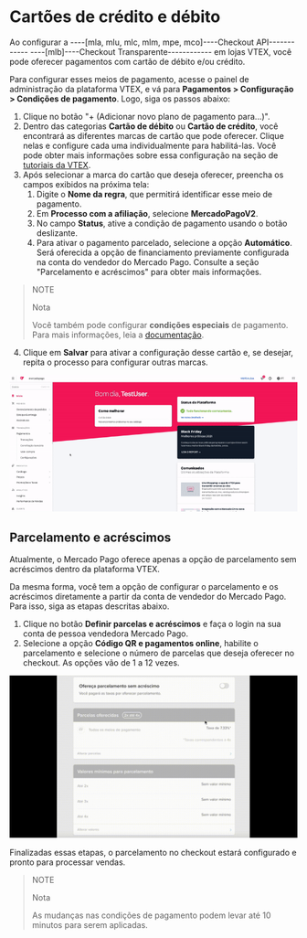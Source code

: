 # Cartões de crédito e débito

Ao configurar a ----[mla, mlu, mlc, mlm, mpe, mco]----Checkout API------------ ----[mlb]----Checkout Transparente------------ em lojas VTEX, você pode oferecer pagamentos com cartão de débito e/ou crédito. 

Para configurar esses meios de pagamento, acesse o painel de administração da plataforma VTEX, e vá para **Pagamentos > Configuração > Condições de pagamento**. Logo, siga os passos abaixo: 

1.  Clique no botão "+ (Adicionar novo plano de pagamento para...)". 
2. Dentro das categorias **Cartão de débito** ou **Cartão de crédito**, você encontrará as diferentes marcas de cartão que pode oferecer. Clique nelas e configure cada uma individualmente para habilitá-las. Você pode obter mais informações sobre essa configuração na seção de [tutoriais da VTEX](https://help.vtex.com/pt/tutorial/condicoes-de-pagamento--tutorials_455#parcelado-sem-juros). 
3. Após selecionar a marca do cartão que deseja oferecer, preencha os campos exibidos na próxima tela: 
    1. Digite o **Nome da regra**, que permitirá identificar esse meio de pagamento. 
    2. Em **Processo com a afiliação**, selecione **MercadoPagoV2**. 
    3. No campo **Status**, ative a condição de pagamento usando o botão deslizante. 
    4. Para ativar o pagamento parcelado, selecione a opção **Automático**. Será oferecida a opção de financiamento previamente configurada na conta do vendedor do Mercado Pago. Consulte a seção "Parcelamento e acréscimos" para obter mais informações.

> NOTE
>
> Nota
>
> Você também pode configurar **condições especiais** de pagamento. Para mais informações, leia a [documentação](https://help.vtex.com/pt/tutorial/condicoes-especiais--tutorials_456?&utm_source=admin).

4. Clique em **Salvar** para ativar a configuração desse cartão e, se desejar, repita o processo para configurar outras marcas.

![Configurar condições de pagamento com cartão de crédito](/images/vtex/paymentconditions-cc-imagenv2-pt.gif)

## Parcelamento e acréscimos

Atualmente, o Mercado Pago oferece apenas a opção de parcelamento sem acréscimos dentro da plataforma VTEX.

Da mesma forma, você tem a opção de configurar o parcelamento e os acréscimos diretamente a partir da conta de vendedor do Mercado Pago. Para isso, siga as etapas descritas abaixo.

1. Clique no botão **Definir parcelas e acréscimos** e faça o login na sua conta de pessoa vendedora Mercado Pago.
2. Selecione a opção **Código QR e pagamentos online**, habilite o parcelamento e selecione o número de parcelas que deseja oferecer no checkout. As opções vão de 1 a 12 vezes.

![Installment and interest](/images/vtex/contaptac.gif)

Finalizadas essas etapas, o parcelamento no checkout estará configurado e pronto para processar vendas.

> NOTE
>
> Nota
>
> As mudanças nas condições de pagamento podem levar até 10 minutos para serem aplicadas.

